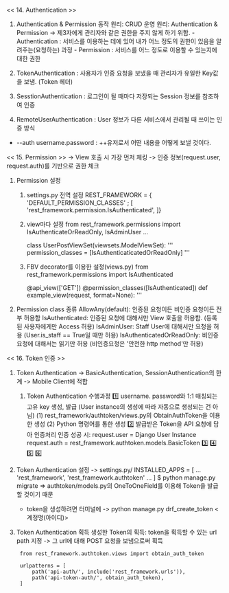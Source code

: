 << 14. Authentication >>

1) Authentication & Permission
    동작 원리: CRUD
    운영 원리: Authentication & Permission
    -> 제3자에게 관리자와 같은 권한을 주지 않게 하기 위함.
        - Authentication
          : 서비스를 이용하는 데에 있어 내가 어느 정도의 권한이 있음을 알려주는(요청하는) 과정
        - Permission
          : 서비스를 어느 정도로 이용할 수 있는지에 대한 권한

2) TokenAuthentication
    : 사용자가 인증 요청을 보냈을 때 관리자가 유일한 Key값을 보냄. (Token 헤더)

3) SesstionAuthentication
    : 로그인이 될 때마다 저장되는 Session 정보를 참조하여 인증

4) RemoteUserAuthentication
    : User 정보가 다른 서비스에서 관리될 때 쓰이는 인증 방식

* --auth username.password : ++유저로서 어떤 내용을 어떻게 보낼 것이다.

<< 15. Permission >>
    -> View 호출 시 가장 먼저 체킹
    -> 인증 정보(request.user, request.auth)를 기반으로 권한 체크

1) Permission 설정
    1. settings.py 전역 설정
        REST_FRAMEWORK = {
        'DEFAULT_PERMISSION_CLASSES' ; [
        'rest_framework.permission.IsAuthenticated',
        ]}
        <!-- IsAuthenticated => permission class -->
    2. view마다 설정
        from rest_framework.permissions import IsAuthenticateOrReadOnly, IsAdminUser ...

        class UserPostViewSet(viewsets.ModelViewSet):
            '''
            permission_classes = [IsAuthenticaticatedOrReadOnly]
            '''
        <!-- IsAuthenticateOrReadOnly, IsAdminUser => permission class -->
    3. FBV decorator를 이용한 설정(views.py)
        from rest_framework.permissions import IsAuthenticated

        @api_view(['GET'])
        @permission_classes([IsAuthenticated])
        def example_view(request, format=None):
        '''

2) Permission class 종류
    AllowAny(default): 인증된 요청이든 비인증 요청이든 전부 허용함
    IsAuthenticated: 인증된 요청에 대해서만 View 호출을 허용함.
                    (등록된 사용자에게만 Access 허용)
    IsAdminUser: Staff User에 대해서만 요청을 허용
                (User.is_staff == True일 때만 허용)
    IsAuthenticatedOrReadOnly: 비인증요청에 대해서는 읽기만 허용
                                (비인증요청은 '안전한 http method'만 허용)
    <!-- etc
    - DjangoModelPermissions
    - DjangoModelPermissionsOrAnonReadOnly
    - DjangoObjectPermissions -->

<< 16. Token 인증 >>

1) Token Authentication
    -> BasicAuthentication, SessionAuthentication의 한계
    -> Mobile Client에 적합
    
    1. Token Authentication 수행과정
        1️⃣ username. password와 1:1 매칭되는 고유 key 생성, 발급
            (User instance의 생성에 따라 자동으로 생성되는 건 아님)
            (1) rest_framework/authtoken/views.py의 ObtainAuthToken을 이용한 생성
            (2) Python 명령어를 통한 생성
        2️⃣ 발급받은 Token을 API 요청에 담아 인증처리
            인증 성공 시:
                request.user = Django User Instance
                request.auth = rest_framework.authtoken.models.BasicToken
        3️⃣ 
        4️⃣ 
        5️⃣ 
        6️⃣ 

2) Token Authentication 설정
    -> settings.py/
            INSTALLED_APPS = [
            ...
            'rest_framework',
            'rest_framework.authtoken'
            ...
            ]
        $ python manage.py migrate
        => authtoken/models.py의 OneToOneField를 이용해 Token을 발급할 것이기 때문

    * token을 생성하려면 터미널에 -> python manage.py drf_create_token <계정명(아이디)>

3) Token Authentication 획득
    생성한 Token의 획득:
        token을 획득할 수 있는 url path 지정
        -> 그 url에 대해 POST 요청을 보냄으로써 획득
        
        from rest_framework.authtoken.views import obtain_auth_token

        urlpatterns = [
            path('api-auth/', include('rest_framework.urls')),
            path('api-token-auth/', obtain_auth_token),
        ]
